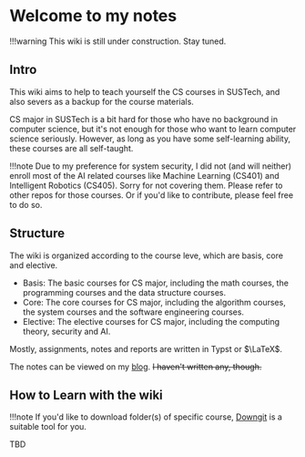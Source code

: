 # Welcome to my notes

!!!warning
    This wiki is still under construction. Stay tuned.

## Intro

This wiki aims to help to teach yourself the CS courses in SUSTech, and also severs as a backup for the course materials.

CS major in SUSTech is a bit hard for those who have no background in computer science, but it's not enough for those who want to learn computer science seriously. However, as long as you have some self-learning ability, these courses are all self-taught.

!!!note
    Due to my preference for system security, I did not (and will neither) enroll most of the AI related courses like Machine Learning (CS401) and Intelligent Robotics (CS405). Sorry for not covering them. Please refer to other repos for those courses. Or if you'd like to contribute, please feel free to do so.

## Structure

The wiki is organized according to the course leve, which are basis, core and elective.

- Basis: The basic courses for CS major, including the math courses, the programming courses and the data structure courses.
- Core: The core courses for CS major, including the algorithm courses, the system courses and the software engineering courses.
- Elective: The elective courses for CS major, including the computing theory, security and AI.

Mostly, assignments, notes and reports are written in Typst or $\LaTeX$.

The notes can be viewed on my [blog](https://blog.benx.dev). ~~I haven't written any, though.~~

## How to Learn with the wiki

!!!note
    If you'd like to download folder(s) of specific course, [Downgit](https://downgit.benx.dev) is a suitable tool for you.

TBD

